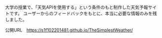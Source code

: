 大学の授業で、「天気APIを使用する」という条件のもと制作した天気予報サイトです。
ユーザーからのフィードバックをもとに、本当に必要な情報のみを残しました。

公開URL　https://s1f102201481.github.io/TheSimplestWeather/
